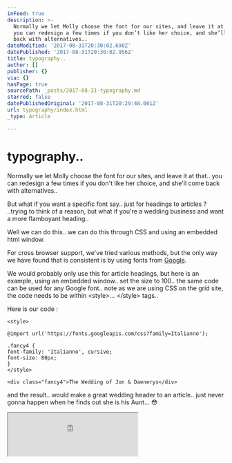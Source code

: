 ```yaml
---
inFeed: true
description: >-
  Normally we let Molly choose the font for our sites, and leave it at that..
  you can redesign a few times if you don’t like her choice, and she’ll come
  back with alternatives..
dateModified: '2017-08-31T20:30:02.690Z'
datePublished: '2017-08-31T20:30:02.956Z'
title: typography..
author: []
publisher: {}
via: {}
hasPage: true
sourcePath: _posts/2017-08-31-typography.md
starred: false
datePublishedOriginal: '2017-08-31T20:29:48.001Z'
url: typography/index.html
_type: Article

---
```

# typography..

Normally we let Molly choose the font for our sites, and leave it at that.. you can redesign a few times if you don't like her choice, and she'll come back with alternatives..

But what if you want a specific font say.. just for headings to articles ? ..trying to think of a reason, but what if you're a wedding business and want a more flamboyant heading..

Well we can do this.. we can do this through CSS and using an embedded html window.

For cross browser support, we've tried various methods, but the only way we have found that is consistent is by using fonts from [Google][0].

We would probably only use this for article headings, but here is an example, using an embedded window.. set the size to 100.. the same code can be used for any Google font.. note as we are using CSS on the grid site, the code needs to be within <style\>... </style\> tags..

Here is our code :

    <style>
    
    @import url('https://fonts.googleapis.com/css?family=Italianno');
    
    .fancy4 {
    font-family: 'Italianno', cursive;
    font-size: 80px;
    }
    </style>
    
    <div class="fancy4">The Wedding of Jon & Daenerys</div>

and the result.. would make a great wedding header to an article.. just never gonna happen when he finds out she is his Aunt... 😳

<iframe src="https://the-grid.github.io/ed-userhtml/?g=eJxFzrEKwjAUheE9T3HpYBW0cXCQNq0OLjoLziFN2kCahNy0GMV3Vyni_v2HwzAmIxtCjnrwLkQYg1nmfYweS0qVsxGLzrnOSO41FsINVCAeFB-0SfU5cqO5tS5fVYQUiluRdvAk324zmxLyv1qDGAPqSVYzQf2QJey3_l6RF2H0d4a1egJhOGKdzaNZc-0l3GTbatuBU3BxFhZw4tLKkJDRT9G8AYx0Rao" height="100" style=""></iframe>



[0]: https://fonts.google.com/